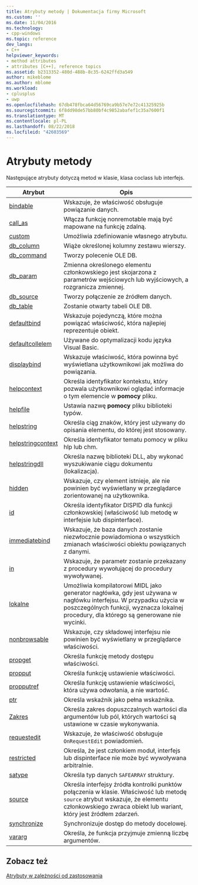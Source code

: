 ```yaml
---
title: Atrybuty metody | Dokumentacja firmy Microsoft
ms.custom: ''
ms.date: 11/04/2016
ms.technology:
- cpp-windows
ms.topic: reference
dev_langs:
- C++
helpviewer_keywords:
- method attributes
- attributes [C++], reference topics
ms.assetid: b2313352-480d-488b-8c35-6242ffd3a549
author: mikeblome
ms.author: mblome
ms.workload:
- cplusplus
- uwp
ms.openlocfilehash: 67db478fbca64d56769ca9b57e7e72c41325925b
ms.sourcegitcommit: 6f8dd98de57bb80bf4c9852abafef1c35a7600f1
ms.translationtype: MT
ms.contentlocale: pl-PL
ms.lasthandoff: 08/22/2018
ms.locfileid: "42603569"
---
```

# <a name="method-attributes"></a>Atrybuty metody

Następujące atrybuty dotyczą metod w klasie, klasa coclass lub interfejs.

|Atrybut|Opis|
|---------------|-----------------|
|[bindable](../windows/bindable.md)|Wskazuje, że właściwość obsługuje powiązanie danych.|
|[call_as](../windows/call-as.md)|Włącza funkcję nonremotable mają być mapowane na funkcję zdalną.|
|[custom](../windows/custom-cpp.md)|Umożliwia zdefiniowanie własnego atrybutu.|
|[db_column](../windows/db-column.md)|Wiąże określonej kolumny zestawu wierszy.|
|[db_command](../windows/db-command.md)|Tworzy polecenie OLE DB.|
|[db_param](../windows/db-param.md)|Zmienna określonego elementu członkowskiego jest skojarzona z parametrów wejściowych lub wyjściowych, a rozgranicza zmiennej.|
|[db_source](../windows/db-source.md)|Tworzy połączenie ze źródłem danych.|
|[db_table](../windows/db-table.md)|Zostanie otwarty tabeli OLE DB.|
|[defaultbind](../windows/defaultbind.md)|Wskazuje pojedynczą, które można powiązać właściwość, która najlepiej reprezentuje obiekt.|
|[defaultcollelem](../windows/defaultcollelem.md)|Używane do optymalizacji kodu języka Visual Basic.|
|[displaybind](../windows/displaybind.md)|Wskazuje właściwość, która powinna być wyświetlana użytkownikowi jak możliwa do powiązania.|
|[helpcontext](../windows/helpcontext.md)|Określa identyfikator kontekstu, który pozwala użytkownikowi oglądać informacje o tym elemencie w **pomocy** pliku.|
|[helpfile](../windows/helpfile.md)|Ustawia nazwę **pomocy** pliku biblioteki typów.|
|[helpstring](../windows/helpstring.md)|Określa ciąg znaków, który jest używany do opisania elementu, do której jest stosowany.|
|[helpstringcontext](../windows/helpstringcontext.md)|Określa identyfikator tematu pomocy w pliku hlp lub chm.|
|[helpstringdll](../windows/helpstringdll.md)|Określa nazwę biblioteki DLL, aby wykonać wyszukiwanie ciągu dokumentu (lokalizacja).|
|[hidden](../windows/hidden.md)|Wskazuje, czy element istnieje, ale nie powinien być wyświetlany w przeglądarce zorientowanej na użytkownika.|
|[id](../windows/id.md)|Określa identyfikator DISPID dla funkcji członkowskiej (właściwość lub metodę w interfejsie lub dispinterface).|
|[immediatebind](../windows/immediatebind.md)|Wskazuje, że baza danych zostanie niezwłocznie powiadomiona o wszystkich zmianach właściwości obiektu powiązanych z danymi.|
|[in](../windows/in-cpp.md)|Wskazuje, że parametr zostanie przekazany z procedury wywołującej do procedury wywoływanej.|
|[lokalne](../windows/local-cpp.md)|Umożliwia kompilatorowi MIDL jako generator nagłówka, gdy jest używana w nagłówku interfejsu. W przypadku użycia w poszczególnych funkcji, wyznacza lokalnej procedury, dla którego są generowane nie wycinki.|
|[nonbrowsable](../windows/nonbrowsable.md)|Wskazuje, czy składowej interfejsu nie powinien być wyświetlany w przeglądarce właściwości.|
|[propget](../windows/propget.md)|Określa funkcję metody dostępu właściwości.|
|[propput](../windows/propput.md)|Określa funkcję ustawienie właściwości.|
|[propputref](../windows/propputref.md)|Określa funkcję ustawienie właściwości, która używa odwołania, a nie wartość.|
|[ptr](../windows/ptr.md)|Określa wskaźnik jako pełna wskaźnika.|
|[Zakres](../windows/range-cpp.md)|Określa zakres dopuszczalnych wartości dla argumentów lub pól, których wartości są ustawione w czasie wykonywania.|
|[requestedit](../windows/requestedit.md)|Wskazuje, że właściwość obsługuje `OnRequestEdit` powiadomień.|
|[restricted](../windows/restricted.md)|Określa, że jest członkiem moduł, interfejs lub dispinterface nie może być wywoływana arbitralnie.|
|[satype](../windows/satype.md)|Określa typ danych `SAFEARRAY` struktury.|
|[source](../windows/source-cpp.md)|Określa interfejsy źródła kontrolki punktów połączenia w klasie. Właściwość lub metodę `source` atrybut wskazuje, że elementu członkowskiego zwraca obiekt lub wariant, który jest źródłem zdarzeń.|
|[synchronize](../windows/synchronize.md)|Synchronizuje dostęp do metody docelowej.|
|[vararg](../windows/vararg.md)|Określa, że funkcja przyjmuje zmienną liczbę argumentów.|

## <a name="see-also"></a>Zobacz też

[Atrybuty w zależności od zastosowania](../windows/attributes-by-usage.md)